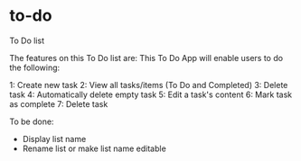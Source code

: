 # to-do
To Do list

The features on this To Do list are:
This To Do App will enable users to do the following:

1: Create new task
2: View all tasks/items (To Do and Completed)
3: Delete task
4: Automatically delete empty task
5: Edit a task's content
6: Mark task as complete
7: Delete task

To be done:
* Display list name
* Rename list or make list name editable


